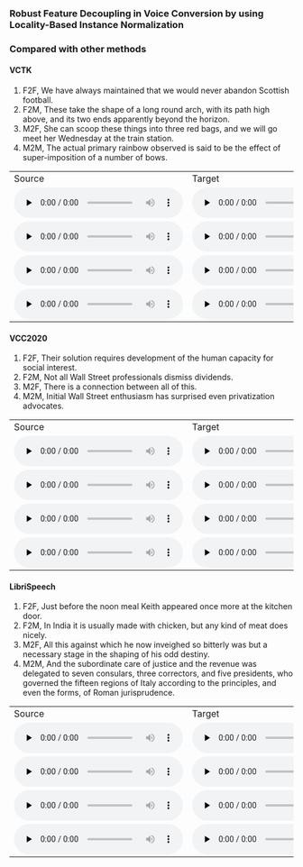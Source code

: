 ### Robust Feature Decoupling in Voice Conversion by using Locality-Based Instance Normalization
### Compared with other methods
#### VCTK
1. F2F, We have always maintained that we would never abandon Scottish football.
2. F2M, These take the shape of a long round arch, with its path high above, and its two ends apparently beyond the horizon.
3. M2F, She can scoop these things into three red bags, and we will go meet her Wednesday at the train station.
4. M2M, The actual primary rainbow observed is said to be the effect of super-imposition of a number of bows. 

<table>
   <tr>
      <td>Source</td>
      <td>Target</td>
      <td>ADAINVC</td>
      <td>ADAINVC_LoIN</td>
      <td>AGAINVC</td>
      <td>AGAINVC_LoIN</td>
      <td>MediumVC</td>
      <td>MediumVC_LoIN</td>
   </tr>
   <tr>
      <td><audio id="audio" controls="" preload="none"> <source id="V1_s" src="samples/VCTK/F2F/1/p276_142.wav"> </audio></td>
      <td><audio id="audio" controls="" preload="none"> <source id="V1_t" src="samples/VCTK/F2F/1/p303_088.wav"> </audio></td>
      <td><audio id="audio" controls="" preload="none"> <source id="V1_A" src="samples/VCTK/F2F/1/ADAINVC_p276_142TOp303_088.wav"> </audio></td>
      <td><audio id="audio" controls="" preload="none"> <source id="V1_B" src="samples/VCTK/F2F/1/ADAINVC_loIN_p276_142TOp303_088.wav"> </audio></td>
      <td><audio id="audio" controls="" preload="none"> <source id="V1_C" src="samples/VCTK/F2F/1/AGAINVC_p276_142TOp303_088.wav"> </audio></td>
      <td><audio id="audio" controls="" preload="none"> <source id="V1_D" src="samples/VCTK/F2F/1/AGAINVC_loIN_p276_142TOp303_088.wav"> </audio></td>
      <td><audio id="audio" controls="" preload="none"> <source id="V1_E" src="samples/VCTK/F2F/1/MediumVC_p276_142TOp303_088.wav"> </audio></td>
      <td><audio id="audio" controls="" preload="none"> <source id="V1_E" src="samples/VCTK/F2F/1/MediumVC_LoIN_p276_142TOp303_088.wav"> </audio></td>
   </tr>
   <tr>
      <td><audio id="audio" controls="" preload="none"> <source id="V1_s" src="samples/VCTK/F2M/1/p240_008.wav"> </audio></td>
      <td><audio id="audio" controls="" preload="none"> <source id="V1_t" src="samples/VCTK/F2M/1/p374_001.wav"> </audio></td>
      <td><audio id="audio" controls="" preload="none"> <source id="V1_A" src="samples/VCTK/F2M/1/ADAINVC_p240_008TOp374_001.wav"> </audio></td>
      <td><audio id="audio" controls="" preload="none"> <source id="V1_B" src="samples/VCTK/F2M/1/ADAINVC_loIN_p240_008TOp374_001.wav"> </audio></td>
      <td><audio id="audio" controls="" preload="none"> <source id="V1_C" src="samples/VCTK/F2M/1/AGAINVC_p240_008TOp374_001.wav"> </audio></td>
      <td><audio id="audio" controls="" preload="none"> <source id="V1_D" src="samples/VCTK/F2M/1/AGAINVC_loIN_p240_008TOp374_001.wav"> </audio></td>
      <td><audio id="audio" controls="" preload="none"> <source id="V1_E" src="samples/VCTK/F2M/1/MediumVC_p240_008TOp374_001.wav"> </audio></td>
     <td><audio id="audio" controls="" preload="none"> <source id="V1_E" src="samples/VCTK/F2M/1/MediumVC_LoIN_p240_008TOp374_001.wav"> </audio></td>
   </tr>
   <tr>
      <td><audio id="audio" controls="" preload="none"> <source id="V1_s" src="samples/VCTK/M2F/1/p232_005.wav"> </audio></td>
      <td><audio id="audio" controls="" preload="none"> <source id="V1_t" src="samples/VCTK/M2F/1/p308_329.wav"> </audio></td>
      <td><audio id="audio" controls="" preload="none"> <source id="V1_A" src="samples/VCTK/M2F/1/ADAINVC_p232_005TOp308_329.wav"> </audio></td>
      <td><audio id="audio" controls="" preload="none"> <source id="V1_B" src="samples/VCTK/M2F/1/ADAINVC_loIN_p232_005TOp308_329.wav"> </audio></td>
      <td><audio id="audio" controls="" preload="none"> <source id="V1_C" src="samples/VCTK/M2F/1/AGAINVC_p232_005TOp308_329.wav"> </audio></td>
      <td><audio id="audio" controls="" preload="none"> <source id="V1_D" src="samples/VCTK/M2F/1/AGAINVC_loIN_p232_005TOp308_329.wav"> </audio></td>
      <td><audio id="audio" controls="" preload="none"> <source id="V1_E" src="samples/VCTK/M2F/1/MediumVC_p232_005TOp308_329.wav"> </audio></td>
     <td><audio id="audio" controls="" preload="none"> <source id="V1_E" src="samples/VCTK/M2F/1/MediumVC_LoIN_p232_005TOp308_329.wav"> </audio></td>
   </tr>
   <tr>
      <td><audio id="audio" controls="" preload="none"> <source id="V1_s" src="samples/VCTK/M2M/1/p246_022.wav"> </audio></td>
      <td><audio id="audio" controls="" preload="none"> <source id="V1_t" src="samples/VCTK/M2M/1/p245_093.wav"> </audio></td>
      <td><audio id="audio" controls="" preload="none"> <source id="V1_A" src="samples/VCTK/M2M/1/ADAINVC_p246_022TOp245_093.wav"> </audio></td>
      <td><audio id="audio" controls="" preload="none"> <source id="V1_B" src="samples/VCTK/M2M/1/ADAINVC_loIN_p246_022TOp245_093.wav"> </audio></td>
      <td><audio id="audio" controls="" preload="none"> <source id="V1_C" src="samples/VCTK/M2M/1/AGAINVC_p246_022TOp245_093.wav"> </audio></td>
      <td><audio id="audio" controls="" preload="none"> <source id="V1_D" src="samples/VCTK/M2M/1/AGAINVC_loIN_p246_022TOp245_093.wav"> </audio></td>
      <td><audio id="audio" controls="" preload="none"> <source id="V1_E" src="samples/VCTK/M2M/1/MediumVC_p246_022TOp245_093.wav"> </audio></td>
     <td><audio id="audio" controls="" preload="none"> <source id="V1_E" src="samples/VCTK/M2M/1/MediumVC_LoIN_p246_022TOp245_093.wav"> </audio></td>
   </tr>
   
</table>

#### VCC2020
1. F2F, Their solution requires development of the human  capacity for social interest.
2. F2M, Not all Wall Street professionals dismiss dividends.
3. M2F, There is a connection between all of this.
4. M2M, Initial Wall Street enthusiasm has surprised even privatization advocates.

<table>
   <tr>
      <td>Source</td>
      <td>Target</td>
      <td>ADAINVC</td>
      <td>ADAINVC_LoIN</td>
      <td>AGAINVC</td>
      <td>AGAINVC_LoIN</td>
      <td>MediumVC</td>
      <td>MediumVC_LoIN</td>
   </tr>
   <tr>
      <td><audio id="audio" controls="" preload="none"> <source id="V1_s" src="samples/VCC/F2F/1/SEF1_E10054.wav"> </audio></td>
      <td><audio id="audio" controls="" preload="none"> <source id="V1_t" src="samples/VCC/F2F/1/SEF2_E10028.wav"> </audio></td>
      <td><audio id="audio" controls="" preload="none"> <source id="V1_A" src="samples/VCC/F2F/1/ADAINVC_SEF2_E10028TOSEF1_E10054.wav"> </audio></td>
      <td><audio id="audio" controls="" preload="none"> <source id="V1_B" src="samples/VCC/F2F/1/ADAINVC_loIN_SEF2_E10028TOSEF1_E10054.wav"> </audio></td>
      <td><audio id="audio" controls="" preload="none"> <source id="V1_C" src="samples/VCC/F2F/1/AGAINVC_SEF2_E10028TOSEF1_E10054.wav"> </audio></td>
      <td><audio id="audio" controls="" preload="none"> <source id="V1_D" src="samples/VCC/F2F/1/AGAINVC_loIN_SEF2_E10028TOSEF1_E10054.wav"> </audio></td>
      <td><audio id="audio" controls="" preload="none"> <source id="V1_E" src="samples/VCC/F2F/1/MediumVC_SEF2_E10028TOSEF1_E10054.wav"> </audio></td>
     <td><audio id="audio" controls="" preload="none"> <source id="V1_E" src="samples/VCC/F2F/1/MediumVC_LoIN_SEF2_E10028TOSEF1_E10054.wav"> </audio></td>
     
   </tr>
   <tr>
      <td><audio id="audio" controls="" preload="none"> <source id="V1_s" src="samples/VCC/F2M/1/TEF1_E20033.wav"> </audio></td>
      <td><audio id="audio" controls="" preload="none"> <source id="V1_t" src="samples/VCC/F2M/1/TEM2_E20017.wav"> </audio></td>
      <td><audio id="audio" controls="" preload="none"> <source id="V1_A" src="samples/VCC/F2M/1/ADAINVC_TEF1_E20033TOTEM2_E20017.wav"> </audio></td>
      <td><audio id="audio" controls="" preload="none"> <source id="V1_B" src="samples/VCC/F2M/1/ADAINVC_loIN_TEF1_E20033TOTEM2_E20017.wav"> </audio></td>
      <td><audio id="audio" controls="" preload="none"> <source id="V1_C" src="samples/VCC/F2M/1/AGAINVC_TEF1_E20033TOTEM2_E20017.wav"> </audio></td>
      <td><audio id="audio" controls="" preload="none"> <source id="V1_D" src="samples/VCC/F2M/1/AGAINVC_loIN_TEF1_E20033TOTEM2_E20017.wav"> </audio></td>
      <td><audio id="audio" controls="" preload="none"> <source id="V1_E" src="samples/VCC/F2M/1/MediumVC_TEF1_E20033TOTEM2_E20017.wav"> </audio></td>
     <td><audio id="audio" controls="" preload="none"> <source id="V1_E" src="samples/VCC/F2M/1/MediumVC_LoIN_TEF1_E20033TOTEM2_E20017.wav"> </audio></td>
   </tr>
   <tr>
      <td><audio id="audio" controls="" preload="none"> <source id="V1_s" src="samples/VCC/M2F/1/SEM1_E10012.wav"> </audio></td>
      <td><audio id="audio" controls="" preload="none"> <source id="V1_t" src="samples/VCC/M2F/1/TEF2_E10056.wav"> </audio></td>
      <td><audio id="audio" controls="" preload="none"> <source id="V1_A" src="samples/VCC/M2F/1/ADAINVC_SEM1_E10012TOTEF2_E10056.wav"> </audio></td>
      <td><audio id="audio" controls="" preload="none"> <source id="V1_B" src="samples/VCC/M2F/1/ADAINVC_loIN_SEM1_E10012TOTEF2_E10056.wav"> </audio></td>
      <td><audio id="audio" controls="" preload="none"> <source id="V1_C" src="samples/VCC/M2F/1/AGAINVC_SEM1_E10012TOTEF2_E10056.wav"> </audio></td>
      <td><audio id="audio" controls="" preload="none"> <source id="V1_D" src="samples/VCC/M2F/1/AGAINVC_loIN_SEM1_E10012TOTEF2_E10056.wav"> </audio></td>
      <td><audio id="audio" controls="" preload="none"> <source id="V1_E" src="samples/VCC/M2F/1/MediumVC_SEM1_E10012TOTEF2_E10056.wav"> </audio></td>
     <td><audio id="audio" controls="" preload="none"> <source id="V1_E" src="samples/VCC/M2F/1/MediumVC_LoIN_SEM1_E10012TOTEF2_E10056.wav"> </audio></td>
   </tr>
   <tr>
      <td><audio id="audio" controls="" preload="none"> <source id="V1_s" src="samples/VCC/M2M/1/TEM1_E20038.wav"> </audio></td>
      <td><audio id="audio" controls="" preload="none"> <source id="V1_t" src="samples/VCC/M2M/1/SEM2_E10066.wav"> </audio></td>
      <td><audio id="audio" controls="" preload="none"> <source id="V1_A" src="samples/VCC/M2M/1/ADAINVC_TEM1_E20038TOSEM2_E10066.wav"> </audio></td>
      <td><audio id="audio" controls="" preload="none"> <source id="V1_B" src="samples/VCC/M2M/1/ADAINVC_loIN_TEM1_E20038TOSEM2_E10066.wav"> </audio></td>
      <td><audio id="audio" controls="" preload="none"> <source id="V1_C" src="samples/VCC/M2M/1/AGAINVC_TEM1_E20038TOSEM2_E10066.wav"> </audio></td>
      <td><audio id="audio" controls="" preload="none"> <source id="V1_D" src="samples/VCC/M2M/1/AGAINVC_loIN_TEM1_E20038TOSEM2_E10066.wav"> </audio></td>
      <td><audio id="audio" controls="" preload="none"> <source id="V1_E" src="samples/VCC/M2M/1/MediumVC_TEM1_E20038TOSEM2_E10066.wav"> </audio></td>
     <td><audio id="audio" controls="" preload="none"> <source id="V1_E" src="samples/VCC/M2M/1/MediumVC_LoIN_TEM1_E20038TOSEM2_E10066.wav"> </audio></td>
   </tr>
   
</table>

#### LibriSpeech
1. F2F, Just before the noon meal Keith appeared once more at the kitchen door.
2. F2M, In India it is usually made with chicken, but any kind of meat does nicely.
3. M2F, All this against which he now inveighed so bitterly was but a necessary stage in the shaping of his odd destiny.
4. M2M, And the subordinate care of justice and the revenue was delegated to seven consulars, three correctors, and five presidents, who governed the fifteen regions of Italy according to the principles, and even the forms, of Roman jurisprudence.
<table>
   <tr>
      <td>Source</td>
      <td>Target</td>
      <td>ADAINVC</td>
      <td>ADAINVC_LoIN</td>
      <td>AGAINVC</td>
      <td>AGAINVC_LoIN</td>
      <td>MediumVC</td>
      <td>MediumVC_LoIN</td>
   </tr>
   <tr>
      <td><audio id="audio" controls="" preload="none"> <source id="V1_s" src="samples/LibriSpeech/F2F/1/5984_63095_000047_000000.wav"> </audio></td>
      <td><audio id="audio" controls="" preload="none"> <source id="V1_t" src="samples/LibriSpeech/F2F/1/6904_262305_000036_000000.wav"> </audio></td>
      <td><audio id="audio" controls="" preload="none"> <source id="V1_A" src="samples/LibriSpeech/F2F/1/ADAINVC_5984_63095_000047_000000TO6904_262305_000036_000000.wav"> </audio></td>
      <td><audio id="audio" controls="" preload="none"> <source id="V1_B" src="samples/LibriSpeech/F2F/1/ADAINVC_loIN_5984_63095_000047_000000TO6904_262305_000036_000000.wav"> </audio></td>
      <td><audio id="audio" controls="" preload="none"> <source id="V1_C" src="samples/LibriSpeech/F2F/1/AGAINVC_5984_63095_000047_000000TO6904_262305_000036_000000.wav"> </audio></td>
      <td><audio id="audio" controls="" preload="none"> <source id="V1_D" src="samples/LibriSpeech/F2F/1/AGAINVC_loIN_5984_63095_000047_000000TO6904_262305_000036_000000.wav"> </audio></td>
      <td><audio id="audio" controls="" preload="none"> <source id="V1_E" src="samples/LibriSpeech/F2F/1/MediumVC_5984_63095_000047_000000TO6904_262305_000036_000000.wav"> </audio></td>
     <td><audio id="audio" controls="" preload="none"> <source id="V1_E" src="samples/LibriSpeech/F2F/1/MediumVC_LoIN_5984_63095_000047_000000TO6904_262305_000036_000000.wav"> </audio></td>
     
   </tr>
   <tr>
      <td><audio id="audio" controls="" preload="none"> <source id="V1_s" src="samples/LibriSpeech/F2M/1/1335_163935_000019_000004.wav"> </audio></td>
      <td><audio id="audio" controls="" preload="none"> <source id="V1_t" src="samples/LibriSpeech/F2M/1/8011_280922_000015_000006.wav"> </audio></td>
      <td><audio id="audio" controls="" preload="none"> <source id="V1_A" src="samples/LibriSpeech/F2M/1/ADAINVC_1335_163935_000019_000004TO8011_280922_000015_000006.wav"> </audio></td>
      <td><audio id="audio" controls="" preload="none"> <source id="V1_B" src="samples/LibriSpeech/F2M/1/ADAINVC_loIN_1335_163935_000019_000004TO8011_280922_000015_000006.wav"> </audio></td>
      <td><audio id="audio" controls="" preload="none"> <source id="V1_C" src="samples/LibriSpeech/F2M/1/AGAINVC_1335_163935_000019_000004TO8011_280922_000015_000006.wav"> </audio></td>
      <td><audio id="audio" controls="" preload="none"> <source id="V1_D" src="samples/LibriSpeech/F2M/1/AGAINVC_loIN_1335_163935_000019_000004TO8011_280922_000015_000006.wav"> </audio></td>
      <td><audio id="audio" controls="" preload="none"> <source id="V1_E" src="samples/LibriSpeech/F2M/1/MediumVC_1335_163935_000019_000004TO8011_280922_000015_000006.wav"> </audio></td>
     <td><audio id="audio" controls="" preload="none"> <source id="V1_E" src="samples/LibriSpeech/F2M/1/MediumVC_loIN_1335_163935_000019_000004TO8011_280922_000015_000006.wav"> </audio></td>
   </tr>
   <tr>
      <td><audio id="audio" controls="" preload="none"> <source id="V1_s" src="samples/LibriSpeech/M2F/1/1283_129808_000043_000001.wav"> </audio></td>
      <td><audio id="audio" controls="" preload="none"> <source id="V1_t" src="samples/LibriSpeech/M2F/1/2254_152831_000004_000000.wav"> </audio></td>
      <td><audio id="audio" controls="" preload="none"> <source id="V1_A" src="samples/LibriSpeech/M2F/1/ADAINVC_1283_129808_000043_000001TO2254_152831_000004_000000.wav"> </audio></td>
      <td><audio id="audio" controls="" preload="none"> <source id="V1_B" src="samples/LibriSpeech/M2F/1/ADAINVC_loIN_1283_129808_000043_000001TO2254_152831_000004_000000.wav"> </audio></td>
      <td><audio id="audio" controls="" preload="none"> <source id="V1_C" src="samples/LibriSpeech/M2F/1/AGAINVC_1283_129808_000043_000001TO2254_152831_000004_000000.wav"> </audio></td>
      <td><audio id="audio" controls="" preload="none"> <source id="V1_D" src="samples/LibriSpeech/M2F/1/AGAINVC_loIN_1283_129808_000043_000001TO2254_152831_000004_000000.wav"> </audio></td>
      <td><audio id="audio" controls="" preload="none"> <source id="V1_E" src="samples/LibriSpeech/M2F/1/MediumVC_1283_129808_000043_000001TO2254_152831_000004_000000.wav"> </audio></td>
     <td><audio id="audio" controls="" preload="none"> <source id="V1_E" src="samples/LibriSpeech/M2F/1/MediumVC_loIN_1283_129808_000043_000001TO2254_152831_000004_000000.wav"> </audio></td>
   </tr>
   <tr>
      <td><audio id="audio" controls="" preload="none"> <source id="V1_s" src="samples/LibriSpeech/M2M/1/1874_143361_000011_000007.wav"> </audio></td>
      <td><audio id="audio" controls="" preload="none"> <source id="V1_t" src="samples/LibriSpeech/M2M/1/4243_14929_000012_000000.wav"> </audio></td>
      <td><audio id="audio" controls="" preload="none"> <source id="V1_A" src="samples/LibriSpeech/M2M/1/ADAINVC_1874_143361_000011_000007TO4243_14929_000012_000000.wav"> </audio></td>
      <td><audio id="audio" controls="" preload="none"> <source id="V1_B" src="samples/LibriSpeech/M2M/1/ADAINVC_loIN_1874_143361_000011_000007TO4243_14929_000012_000000.wav"> </audio></td>
      <td><audio id="audio" controls="" preload="none"> <source id="V1_C" src="samples/LibriSpeech/M2M/1/AGAINVC_1874_143361_000011_000007TO4243_14929_000012_000000.wav"> </audio></td>
      <td><audio id="audio" controls="" preload="none"> <source id="V1_D" src="samples/LibriSpeech/M2M/1/AGAINVC_loIN_1874_143361_000011_000007TO4243_14929_000012_000000.wav"> </audio></td>
      <td><audio id="audio" controls="" preload="none"> <source id="V1_E" src="samples/LibriSpeech/M2M/1/MediumVC_1874_143361_000011_000007TO4243_14929_000012_000000.wav"> </audio></td>
     <td><audio id="audio" controls="" preload="none"> <source id="V1_E" src="samples/LibriSpeech/M2M/1/MediumVC_LoIN_1874_143361_000011_000007TO4243_14929_000012_000000.wav"> </audio></td>
   </tr>
   
</table>
